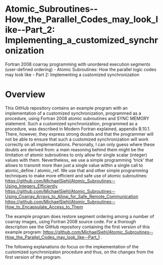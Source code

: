 # Atomic_Subroutines--How_the_Parallel_Codes_may_look_like--Part_2: Implementing_a_customized_synchronization
Fortran 2008 coarray programming with unordered execution segments (user-defined ordering) - Atomic Subroutines: How the parallel logic codes may look like - Part 2: Implementing a customized synchronization

# Overview
This GitHub repository contains an example program with an implementation of a customized synchronization, programmed as a procedure, using Fortran 2008 atomic subroutines and SYNC MEMORY statement. Such a customized synchronization, programmed as a procedure, was described in Modern Fortran explained, appendix B.10.1. There, however, they express strong doubts and that the programmer will not be able to ensure that such a customized synchronization will work correctly on all implementations. Personally, I can only guess where these doubts are derived from: a main reasoning behind them might be the limitation of atomic subroutines to only allow for single scalar (integer) values with them. Nevertheless, we use a simple programming 'trick' that allows to transmit more than just a single value within a single call to atomic_define / atomic_ref. We use that and other simple programming techniques to make more efficient and safe use of atomic subroutines:<br />
https://github.com/MichaelSiehl/Atomic_Subroutines--Using_Integers_Efficiently<br />
https://github.com/MichaelSiehl/Atomic_Subroutines--Using_Coarray_Arrays_to_Allow_for_Safe_Remote_Communication<br />
https://github.com/MichaelSiehl/Atomic_Subroutines--How_to_Encapsulate_Access_to_Them<br />

The example program does restore segment ordering among a number of coarray images, using Fortran 2008 source code. For a thorough description see the GitHub repository containing the first version of this example program: https://github.com/MichaelSiehl/Atomic_Subroutines--How_the_Parallel_Codes_may_look_like--Part_1 .

The following explanations do focus on the impkementation of the customized synchronizaton procedure and thus, on the changes from the first version of the program.
